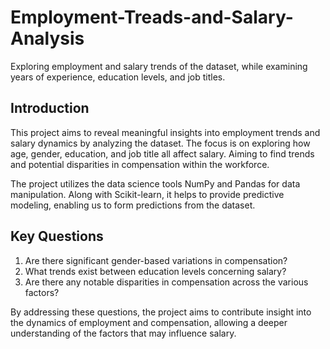 # Employment-Treads-and-Salary-Analysis
Exploring employment and salary trends of the dataset, while examining years of experience, education levels, and job titles.

## Introduction

This project aims to reveal meaningful insights into employment trends and salary dynamics by analyzing the dataset. The focus is on exploring how age, gender, education, and job title all affect salary. Aiming to find trends and potential disparities in compensation within the workforce.

The project utilizes the data science tools NumPy and Pandas for data manipulation. Along with Scikit-learn, it helps to provide predictive modeling, enabling us to form predictions from the dataset.

## Key Questions

1. Are there significant gender-based variations in compensation?
2. What trends exist between education levels concerning salary?
3. Are there any notable disparities in compensation across the various factors?

By addressing these questions, the project aims to contribute insight into the dynamics of employment and compensation, allowing a deeper understanding of the factors that may influence salary.
